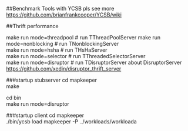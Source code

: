 
##Benchmark Tools with YCSB
pls see more	
https://github.com/brianfrankcooper/YCSB/wiki

##Thrift performance

make run mode=threadpool    # run TThreadPoolServer	
make run mode=nonblocking   # run TNonblockingServer	
make run mode=hsha          # run THsHaServer	
make run mode=selector      # run TThreadedSelectorServer		
make run mode=disruptor      # run TDisruptorServer	
about DisruptorServer
https://github.com/xedin/disruptor_thrift_server

###startup stubserver
cd mapkeeper	
make

cd bin	
make run mode=disruptor

###startup client
cd mapkeeper	
./bin/ycsb load mapkeeper -P ../workloads/workloada

